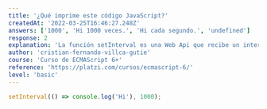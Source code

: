 ```yaml
---
title: '¿Qué imprime este código JavaScript?'
createdAt: '2022-03-25T16:46:27.248Z'
answers: ['1000', 'Hi 1000 veces.', 'Hi cada segundo.', 'undefined']
response: 2
explanation: 'La función setInterval es una Web Api que recibe un intervalo en milisegundos, e imprime el cuerpo de la función en dicho intervalo.'
author: 'cristian-fernando-villca-gutie'
course: 'Curso de ECMAScript 6+'
reference: 'https://platzi.com/cursos/ecmascript-6/'
level: 'basic'
---
```


```javascript
setInterval(() => console.log('Hi'), 1000);
```
